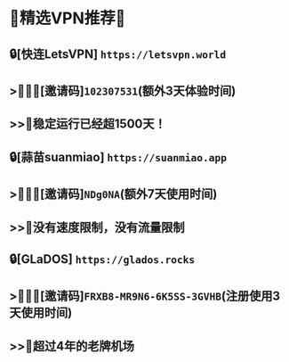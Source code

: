 # 📢精选VPN推荐📢 

## 🔒[快连LetsVPN] `https://letsvpn.world`
## >🧑‍🤝‍🧑[邀请码]`102307531`(额外3天体验时间)
## >>🚀稳定运行已经超1500天！

## 🔒[蒜苗suanmiao] `https://suanmiao.app`
## >🧑‍🤝‍🧑[邀请码]`NDg0NA`(额外7天使用时间)
## >>🚀没有速度限制，没有流量限制

## 🔒[GLaDOS] `https://glados.rocks`
## >🧑‍🤝‍🧑[邀请码]`FRXB8-MR9N6-6K5SS-3GVHB`(注册使用3天使用时间)
## >>🚀超过4年的老牌机场
